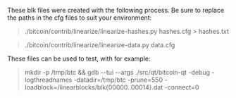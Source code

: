These blk files were created with the following process. Be sure to replace the paths in the cfg files to suit your environment:

> ./bitcoin/contrib/linearize/linearize-hashes.py hashes.cfg > hashes.txt

> ./bitcoin/contrib/linearize/linearize-data.py data.cfg

These files can be used to test, with for example:

> mkdir -p /tmp/btc && gdb --tui --args ./src/qt/bitcoin-qt -debug -logthreadnames -datadir=/tmp/btc -prune=550 -loadblock=/linearblocks/blk{00000..00014}.dat -connect=0
